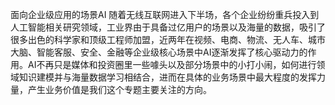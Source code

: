 面向企业级应用的场景AI 
随着无线互联网进入下半场，各个企业纷纷重兵投入到人工智能相关研究领域，工业界由于具备过亿用户的场景以及海量的数据，吸引了很多出色的科学家和顶级工程师加盟，近两年在视频、电商、物流、无人车、城市大脑、智能客服、安全、金融等企业级核心场景中AI逐渐发挥了核心驱动力的作用。AI不再只是媒体和投资圈里一些噱头以及部分场景中的小打小闹，如何进行领域知识建模并与海量数据学习相结合，进而在具体的业务场景中最大程度的发挥力量，产生业务价值是我们这个专题主要关注的方向。
